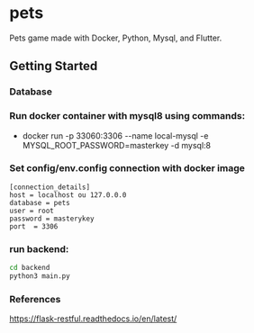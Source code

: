 # pets
Pets game made with Docker, Python, Mysql, and Flutter.

## Getting Started

### Database

###  Run docker container with mysql8 using commands:

-  docker run -p 33060:3306 --name local-mysql -e MYSQL_ROOT_PASSWORD=masterkey -d mysql:8

### Set config/env.config connection with docker image
```
[connection_details]
host = localhost ou 127.0.0.0
database = pets
user = root
password = masterykey
port  = 3306
```
### run backend: 
```bash 
cd backend
python3 main.py
```
### References

https://flask-restful.readthedocs.io/en/latest/
